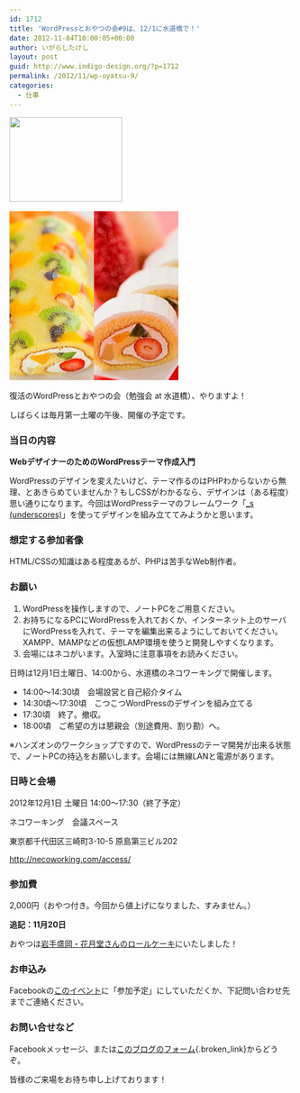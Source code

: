 ```yaml
---
id: 1712
title: 'WordPressとおやつの会#9は、12/1に水道橋で！'
date: 2012-11-04T10:00:05+00:00
author: いがらしたけし
layout: post
guid: http://www.indigo-design.org/?p=1712
permalink: /2012/11/wp-oyatsu-9/
categories:
  - 仕事
---
```

[<img src="https://lh4.googleusercontent.com/-A_4tN3-pQ8g/UJVBYLz6IUI/AAAAAAAAAjc/NbJOlvJIHkE/s800/wp-oyatsu-fb.gif" height="150" width="200" />](https://picasaweb.google.com/lh/photo/HZo_w46kehf6fslhggPVYqFkpfZeH02Ryj0dv4D59lo?feat=embedwebsite)

<a href="http://store.shopping.yahoo.co.jp/kagetsudo/pf-set-2f.html" rel="attachment wp-att-1740"><img src="/wp-content/uploads/2012/11/kagetsudo_pf-set-2f.jpeg" alt="盛岡・花月堂さんのロールケーキ2本セット" title="kagetsudo_pf-set-2f" width="300" height="300" class="alignnone size-full wp-image-1740" /></a>

復活のWordPressとおやつの会（勉強会 at 水道橋）、やりますよ！

しばらくは毎月第一土曜の午後、開催の予定です。

### 当日の内容

**WebデザイナーのためのWordPressテーマ作成入門**

WordPressのデザインを変えたいけど、テーマ作るのはPHPわからないから無理、とあきらめていませんか？もしCSSがわかるなら、デザインは（ある程度）思い通りになります。今回はWordPressテーマのフレームワーク「[_s (underscores)](http://underscores.me/)」を使ってデザインを組み立ててみようかと思います。

### 想定する参加者像

HTML/CSSの知識はある程度あるが、PHPは苦手なWeb制作者。

### お願い

  1. WordPressを操作しますので、ノートPCをご用意ください。
  2. お持ちになるPCにWordPressを入れておくか、インターネット上のサーバにWordPressを入れて、テーマを編集出来るようにしておいてください。XAMPP、MAMPなどの仮想LAMP環境を使うと開発しやすくなります。
  3. 会場にはネコがいます。入室時に注意事項をお読みください。

日時は12月1日土曜日、14:00から、水道橋のネコワーキングで開催します。

  * 14:00～14:30頃　会場設営と自己紹介タイム
  * 14:30頃～17:30頃　こつこつWordPressのデザインを組み立てる
  * 17:30頃　終了。撤収。
  * 18:00頃　ご希望の方は懇親会（別途費用、割り勘）へ。

※ハンズオンのワークショップですので、WordPressのテーマ開発が出来る状態で、ノートPCの持込をお願いします。会場には無線LANと電源があります。

### 日時と会場

2012年12月1日 土曜日 14:00～17:30（終了予定）

ネコワーキング　会議スペース
  
東京都千代田区三崎町3-10-5 原島第三ビル202
  
<http://necoworking.com/access/>

### 参加費

2,000円（おやつ付き。今回から値上げになりました、すみません。）

**追記：11月20日**
  
おやつは[岩手盛岡・花月堂さんのロールケーキ](http://store.shopping.yahoo.co.jp/kagetsudo/pf-set-2f.html)にいたしました！

### お申込み

Facebookの[このイベント](http://www.facebook.com/events/361730440586400/)に「参加予定」にしていただくか、下記問い合わせ先までご連絡ください。

### お問い合せなど

Facebookメッセージ、または[このブログのフォーム](/about-the-author/#contact){.broken_link}からどうぞ。

皆様のご来場をお待ち申し上げております！
